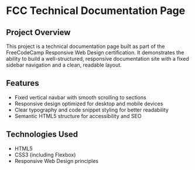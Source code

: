 # FCC Technical Documentation Page

## Project Overview
This project is a technical documentation page built as part of the FreeCodeCamp Responsive Web Design certification. It demonstrates the ability to build a well-structured, responsive documentation site with a fixed sidebar navigation and a clean, readable layout.

## Features
- Fixed vertical navbar with smooth scrolling to sections
- Responsive design optimized for desktop and mobile devices
- Clear typography and code snippet styling for better readability
- Semantic HTML5 structure for accessibility and SEO

## Technologies Used
- HTML5
- CSS3 (including Flexbox)
- Responsive Web Design principles

